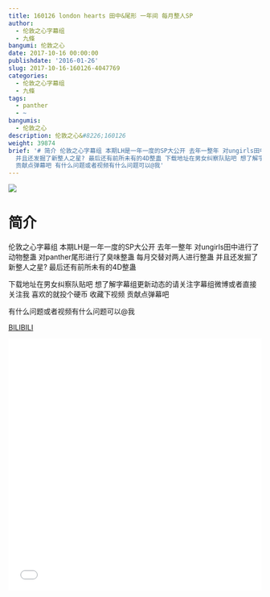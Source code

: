 ```yaml
---
title: 160126 london hearts 田中&尾形 一年间 每月整人SP
author:
  - 伦敦之心字幕组
  - 九條
bangumi: 伦敦之心
date: 2017-10-16 00:00:00
publishdate: '2016-01-26'
slug: 2017-10-16-160126-4047769
categories:
  - 伦敦之心字幕组
  - 九條
tags:
  - panther
  - ~
bangumis:
  - 伦敦之心
description: 伦敦之心&#8226;160126
weight: 39874
brief: '# 简介 伦敦之心字幕组 本期LH是一年一度的SP大公开 去年一整年 对ungirls田中进行了动物整蛊 对panther尾形进行了臭味整蛊 每月交替对两人进行整蛊
  并且还发掘了新整人之星? 最后还有前所未有的4D整蛊 下载地址在男女纠察队贴吧 想了解字幕组更新动态的请关注字幕组微博或者直接关注我 喜欢的就投个硬币 收藏下视频
  贡献点弹幕吧 有什么问题或者视频有什么问题可以@我'
---
```


![](https://i.imgur.com/klnYyLC.jpg)

# 简介  
伦敦之心字幕组 本期LH是一年一度的SP大公开 去年一整年 对ungirls田中进行了动物整蛊 对panther尾形进行了臭味整蛊 每月交替对两人进行整蛊 并且还发掘了新整人之星? 最后还有前所未有的4D整蛊 


下载地址在男女纠察队贴吧 想了解字幕组更新动态的请关注字幕组微博或者直接关注我 喜欢的就投个硬币 收藏下视频 贡献点弹幕吧


有什么问题或者视频有什么问题可以@我

  [BILIBILI](https://www.bilibili.com/video/av4047769/)


<div class="vcontainer">  <iframe class='video' src="//www.bilibili.com/blackboard/player.html?aid=4047769" width="100%" height="500" frameborder="0" allowfullscreen="allowfullscreen"></iframe></div>
